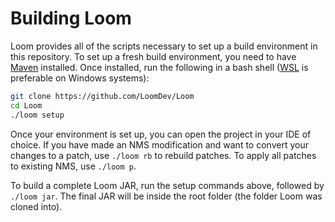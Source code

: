 # Building Loom

Loom provides all of the scripts necessary to set up a build environment in this repository. To set up a fresh build environment, you need to have [Maven](https://maven.apache.org/) installed. Once installed, run the following in a bash shell ([WSL](https://docs.microsoft.com/en-us/windows/wsl/install-win10) is preferable on Windows systems):
```bash
git clone https://github.com/LoomDev/Loom
cd Loom
./loom setup
```
Once your environment is set up, you can open the project in your IDE of choice. If you have made an NMS modification and want to convert your changes to a patch, use `./loom rb` to rebuild patches. To apply all patches to existing NMS, use `./loom p`.

To build a complete Loom JAR, run the setup commands above, followed by `./loom jar`. The final JAR will be inside the root folder (the folder Loom was cloned into).
